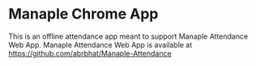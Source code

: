 # Manaple Chrome App

This is an offline attendance app meant to support Manaple Attendance Web App. Manaple Attendance Web App is available at  https://github.com/abrbhat/Manaple-Attendance

